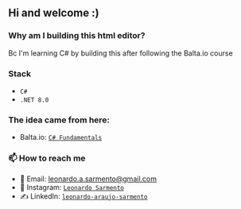 ## Hi and welcome :)

### Why am I building this html editor?

Bc I'm learning C# by building this after following the Balta.io course

### Stack

- `C#`
- `.NET 8.0`

### The idea came from here:

- Balta.io: [`C# Fundamentals`](https://balta.io/cursos/fundamentos-csharp)

### 📫 How to reach me
- 📧 Email: leonardo.a.sarmento@gmail.com
- 📸 Instagram: [`Leonardo Sarmento`](https://instagram.com/leonardo.a.sarmento)
- ✍️ LinkedIn: [`leonardo-araujo-sarmento`](https://linkedin.com/in/leonardo-araujo-sarmento)